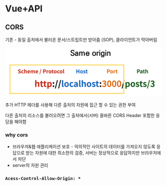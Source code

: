# Vue+API

## CORS

기존 - 동일 출처에서 불러온 문서/스트립트만 받아줌 (SOP), 클라이언트가 막아버림

![image-20220517121241007](Vue+API.assets/image-20220517121241007.png)

추가 HTTP 헤더를 사용해 다른 출처의 자원에 접근 할 수 있는 권한 부여

다른 출처의 리소스를 불러오려면 그 출처에서(서버) 올바른 CORS Header 포함한 응담을 해야함

### why cors

- 브라우저&웹 애플리케이션 보호 - 악의적인 사이트의 데이터를 가져오지 않도록 응답으로 받는 자원에 대한 최소한의 검증, 서버는 정상적으로 응답하지만 브라우저에서 차단
- server의 자원 관리

### `Acess-Control-Allow-Origin: *`

